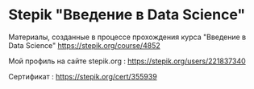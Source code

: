 # Stepik "Введение в Data Science"
Материалы, созданные в процессе прохождения курса "Введение в Data Science" https://stepik.org/course/4852

Мой профиль на сайте stepik.org : https://stepik.org/users/221837340

Сертификат : https://stepik.org/cert/355939
